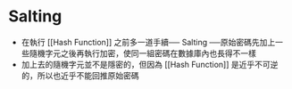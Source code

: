 # Salting
- 在執行 [[Hash Function]] 之前多一道手續── Salting ──原始密碼先加上一些隨機字元之後再執行加密，使同一組密碼在數據庫內也長得不一樣
- 加上去的隨機字元並不是隱密的，但因為 [[Hash Function]] 是近乎不可逆的，所以也近乎不能回推原始密碼